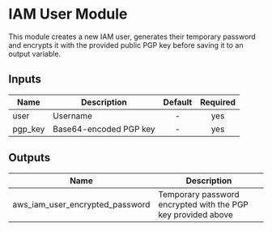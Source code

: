 # IAM User Module

This module creates a new IAM user, generates their temporary password and
encrypts it with the provided public PGP key before saving it to an output
variable.

## Inputs

| Name | Description | Default | Required |
|------|-------------|:-----:|:-----:|
| user | Username | - | yes |
| pgp_key | Base64-encoded PGP key | - | yes |

## Outputs

| Name | Description |
|------|-------------|
| aws_iam_user_encrypted_password | Temporary password encrypted with the PGP key provided above |
